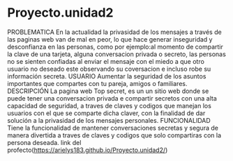 # Proyecto.unidad2
PROBLEMATICA
En la actualidad la privasidad de los mensajes a través de las paginas web van de mal en peor, lo que hace generar inseguridad y desconfianza en las personas, como por ejemplo:al momento de compartir la clave de una tarjeta, alguna conversacion privada o secreto, las personas no se sienten confiadas al enviar el mensaje con el miedo a que otro usuario no deseado este observando su coversacion e incluso robe su información secreta.
USUARIO
Aumentar la seguridad de los asuntos importantes que compartes con tu pareja, amigos o familiares.
DESCRIPCIÓN
La pagina web Top secret, es un un sitio web donde se puede tener una conversacion privada e compartir secretos con una alta capacidad de seguridad, a traves de claves y codigos que manejan los usuarios con el que se comparte dicha claver, con la finalidad de dar solución a la privasidad de los mensajes personales.
FUNCIONALIDAD
Tiene la funcionalidad de mantener conversaciones secretas y segura de manera divertida a traves de claves y codigos que solo compartiras con la persona deseada.
link del profecto(https://arielys183.github.io/Proyecto.unidad2/)
